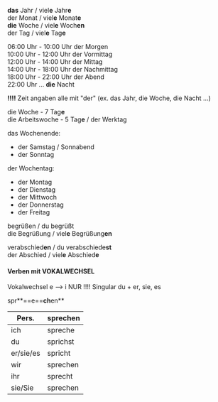 **das** Jahr / viel**e** Jahr**e**  
der Monat / viel**e** Monat**e**  
**die** Woche / viel**e** Woch**en**   
der Tag / viel**e** Tag**e**  

06:00 Uhr - 10:00 Uhr  der Morgen  
10:00 Uhr - 12:00 Uhr der Vormittag  
12:00 Uhr - 14:00 Uhr der Mittag  
14:00 Uhr - 18:00 Uhr der Nachmittag  
18:00 Uhr - 22:00 Uhr der Abend  
22:00 Uhr ...			  **die** Nacht  

**!!!!** Zeit angaben alle mit "der"  (ex. das Jahr, die Woche, die Nacht ...)  

die Woche - 7 Tag**e**  
die Arbeitswoche - 5 Tag**e** / der Werktag   

das Wochenende:  
- der Samstag / Sonnabend  
- der Sonntag  

der Wochentag:  
- der Montag  
- der Dienstag  
- der Mittwoch  
- der Donnerstag  
- der Freitag

begrüßen / du begrüßt  
die Begrüßung / viel**e** Begrüßung**en**  

verabschied**en** / du verabschiede**st**  
der Abschied / viel**e** Abschied**e**  

#### Verben mit VOKALWECHSEL  

Vokalwechsel e --> i   NUR !!!! Singular du + er, sie, es  

spr**==e==**ch**en**  

| Pers. | sprechen |  
|--|--|  
| ich | spreche |  
| du | sprichst |  
| er/sie/es | spricht |  
| wir | sprechen |  
| ihr | sprecht |  
| sie/Sie | sprechen |  
